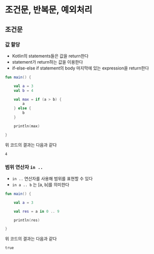 # 조건문, 반복문, 예외처리

## 조건문

### 값 할당

* Kotlin의 statements들은 값을 return한다
* statement가 return하는 값을 이용한다
* if-else-else if statement의 body 마지막에 있는 expression을 return한다

```Kotlin
fun main() {

    val a = 3
    val b = 4

    val max = if (a > b) {
        a
    } else {
        b
    }

    println(max)

}
```

위 코드의 결과는 다음과 같다

```
4
```

### 범위 연산자  ```in ..```

* ```in ..``` 연산자를 사용해 범위를 표현할 수 있다
* ```in a .. b``` 는 [a, b]를 의미한다

```Kotlin
fun main() {

    val a = 3

    val res = a in 0 .. 9

    println(res)

}
```

위 코드의 결과는 다음과 같다

```
true
```
